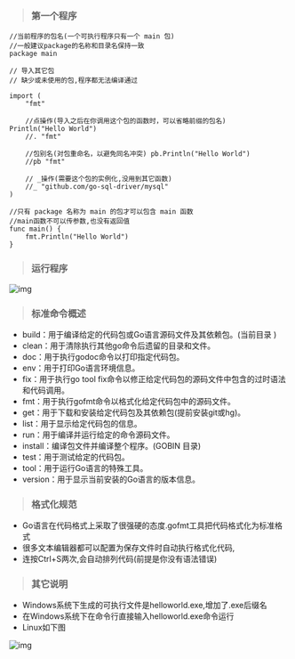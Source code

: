 > ### 第一个程序

```
//当前程序的包名(一个可执行程序只有一个 main 包)
//一般建议package的名称和目录名保持一致
package main

// 导入其它包
// 缺少或未使用的包,程序都无法编译通过

import (
	"fmt"

	//点操作(导入之后在你调用这个包的函数时，可以省略前缀的包名)  Println("Hello World")
	//. "fmt"

	//包别名(对包重命名，以避免同名冲突) pb.Println("Hello World")
	//pb "fmt"

	// _操作(需要这个包的实例化,没用到其它函数)
	//_ "github.com/go-sql-driver/mysql"
)

//只有 package 名称为 main 的包才可以包含 main 函数
//main函数不可以传参数,也没有返回值
func main() {
	fmt.Println("Hello World")
}
```

> ### 运行程序

![img](https://box.kancloud.cn/83715ed2f93520314a1f9c8164cb136f_647x867.png)

> ### 标准命令概述

- build：用于编译给定的代码包或Go语言源码文件及其依赖包。(当前目录 )
- clean：用于清除执行其他go命令后遗留的目录和文件。
- doc：用于执行godoc命令以打印指定代码包。
- env：用于打印Go语言环境信息。
- fix：用于执行go tool fix命令以修正给定代码包的源码文件中包含的过时语法和代码调用。
- fmt：用于执行gofmt命令以格式化给定代码包中的源码文件。
- get：用于下载和安装给定代码包及其依赖包(提前安装git或hg)。
- list：用于显示给定代码包的信息。
- run：用于编译并运行给定的命令源码文件。
- install：编译包文件并编译整个程序。(GOBIN 目录)
- test：用于测试给定的代码包。
- tool：用于运行Go语言的特殊工具。
- version：用于显示当前安装的Go语言的版本信息。

> ### 格式化规范

- Go语言在代码格式上采取了很强硬的态度.gofmt工具把代码格式化为标准格式
- 很多文本编辑器都可以配置为保存文件时自动执行格式化代码,
- 连按Ctrl+S两次,会自动排列代码(前提是你没有语法错误)

> ### 其它说明

- Windows系统下生成的可执行文件是helloworld.exe,增加了.exe后缀名
- 在Windows系统下在命令行直接输入helloworld.exe命令运行
- Linux如下图

![img](https://box.kancloud.cn/c54e418438da90b302792d634e2b4080_487x188.png)
